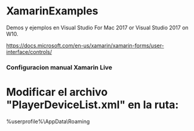 # XamarinExamples
Demos y ejemplos en Visual Studio For Mac 2017 or Visual Studio 2017 on W10.




https://docs.microsoft.com/en-us/xamarin/xamarin-forms/user-interface/controls/

### Configuracion manual Xamarin Live

# Modificar el archivo "PlayerDeviceList.xml" en la ruta: 
  %userprofile%\AppData\Roaming

